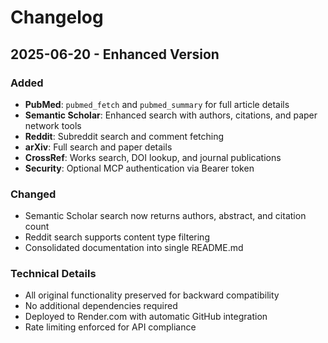 # Changelog

## 2025-06-20 - Enhanced Version

### Added
- **PubMed**: `pubmed_fetch` and `pubmed_summary` for full article details
- **Semantic Scholar**: Enhanced search with authors, citations, and paper network tools
- **Reddit**: Subreddit search and comment fetching
- **arXiv**: Full search and paper details
- **CrossRef**: Works search, DOI lookup, and journal publications
- **Security**: Optional MCP authentication via Bearer token

### Changed
- Semantic Scholar search now returns authors, abstract, and citation count
- Reddit search supports content type filtering
- Consolidated documentation into single README.md

### Technical Details
- All original functionality preserved for backward compatibility
- No additional dependencies required
- Deployed to Render.com with automatic GitHub integration
- Rate limiting enforced for API compliance